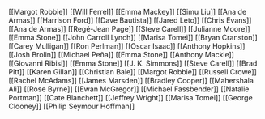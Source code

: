 [[Margot Robbie]]
[[Will Ferrel]]
[[Emma Mackey]]
[[Simu Liu]]
[[Ana de Armas]]
[[Harrison Ford]]
[[Dave Bautista]]
[[Jared Leto]]
[[Chris Evans]]
[[Ana de Armas]]
[[Regé-Jean Page]]
[[Steve Carell]]
[[Julianne Moore]]
[[Emma Stone]]
[[John Carroll Lynch]]
[[Marisa Tomei]]
[[Bryan Cranston]]
[[Carey Mulligan]]
[[Ron Perlman]]
[[Oscar Isaac]]
[[Anthony Hopkins]]
[[Josh Brolin]]
[[Michael Peña]]
[[Emma Stone]]
[[Anthony Mackie]]
[[Giovanni Ribisi]]
[[Emma Stone]]
[[J. K. Simmons]]
[[Steve Carell]]
[[Brad Pitt]]
[[Karen Gillan]]
[[Christian Bale]]
[[Margot Robbie]]
[[Russell Crowe]]
[[Rachel McAdams]]
[[James Marsden]]
[[Bradley Cooper]]
[[Mahershala Ali]]
[[Rose Byrne]]
[[Ewan McGregor]]
[[Michael Fassbender]]
[[Natalie Portman]]
[[Cate Blanchett]]
[[Jeffrey Wright]]
[[Marisa Tomei]]
[[George Clooney]]
[[Philip Seymour Hoffman]]
